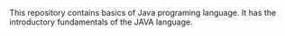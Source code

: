 This repository contains basics of Java programing language. It has the introductory fundamentals of the JAVA language.
